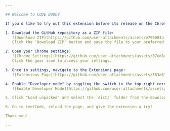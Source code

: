 ```yaml
---

## Welcome to CODE BUDDY

If you'd like to try out this extension before its release on the Chrome Web Store, follow the steps below:

1. Download the GitHub repository as a ZIP file:
   ![Download ZIP](https://github.com/user-attachments/assets/e796083a-b43f-4772-a6b6-27a04e7a1631)
   Click the "Download ZIP" button and save the file to your preferred location.

2. Open your Chrome settings:
   ![Chrome Settings](https://github.com/user-attachments/assets/07ed8a96-a81f-4ae1-8f92-b000d74d793e)
   Click the gear icon to access your settings.

3. Once in settings, navigate to the Extensions page:
   ![Extensions Page](https://github.com/user-attachments/assets/383a6170-5b51-4f53-b835-2bf896ebd433)

4. Enable "Developer mode" by toggling the switch in the top-right corner:
   ![Enable Developer Mode](https://github.com/user-attachments/assets/7f03f696-adea-4bcb-967b-40b6e892d7c5)

5. Click "Load unpacked" and select the `dist/` folder from the downloaded ZIP file.

6. Go to LeetCode, reload the page, and give the extension a try!

Thank you!

--- 
```

